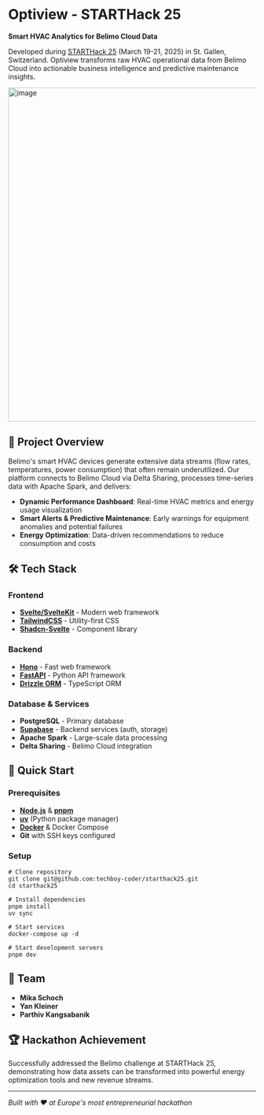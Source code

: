 # Optiview - STARTHack 25

**Smart HVAC Analytics for Belimo Cloud Data**

Developed during [STARTHack 25](https://www.startglobal.org/start-hack/home/) (March 19-21, 2025) in St. Gallen, Switzerland. Optiview transforms raw HVAC operational data from Belimo Cloud into actionable business intelligence and predictive maintenance insights.

<img width="1200" height="679" alt="image" src="https://github.com/user-attachments/assets/7a1d7f8c-a820-4bbb-936c-45984e41e014" />


## 🎯 Project Overview

Belimo's smart HVAC devices generate extensive data streams (flow rates, temperatures, power consumption) that often remain underutilized. Our platform connects to Belimo Cloud via Delta Sharing, processes time-series data with Apache Spark, and delivers:

- **Dynamic Performance Dashboard**: Real-time HVAC metrics and energy usage visualization
- **Smart Alerts & Predictive Maintenance**: Early warnings for equipment anomalies and potential failures  
- **Energy Optimization**: Data-driven recommendations to reduce consumption and costs

## 🛠 Tech Stack

### Frontend
- **[Svelte/SvelteKit](https://svelte.dev/docs)** - Modern web framework
- **[TailwindCSS](https://tailwindcss.com/)** - Utility-first CSS
- **[Shadcn-Svelte](https://www.shadcn-svelte.com/)** - Component library

### Backend
- **[Hono](https://hono.dev/)** - Fast web framework
- **[FastAPI](https://fastapi.tiangolo.com/)** - Python API framework
- **[Drizzle ORM](https://orm.drizzle.team/)** - TypeScript ORM

### Database & Services
- **PostgreSQL** - Primary database
- **[Supabase](https://supabase.com/)** - Backend services (auth, storage)
- **Apache Spark** - Large-scale data processing
- **Delta Sharing** - Belimo Cloud integration

## 🚀 Quick Start

### Prerequisites
- **[Node.js](https://nodejs.org/)** & **[pnpm](https://pnpm.io/)**
- **[uv](https://docs.astral.sh/uv/)** (Python package manager)
- **[Docker](https://www.docker.com/)** & Docker Compose
- **Git** with SSH keys configured

### Setup
```
# Clone repository
git clone git@github.com:techboy-coder/starthack25.git
cd starthack25

# Install dependencies
pnpm install
uv sync

# Start services
docker-compose up -d

# Start development servers
pnpm dev
```

## 👥 Team

- **Mika Schoch**
- **Yan Kleiner**
- **Parthiv Kangsabanik**

## 🏆 Hackathon Achievement

Successfully addressed the Belimo challenge at STARTHack 25, demonstrating how data assets can be transformed into powerful energy optimization tools and new revenue streams.

---

*Built with ❤️ at Europe's most entrepreneurial hackathon*
